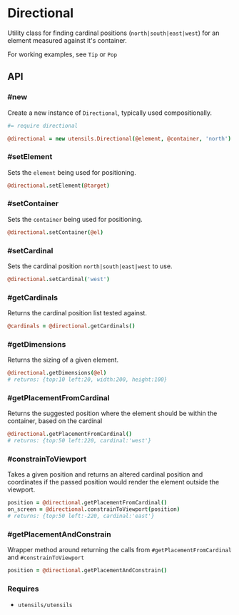 
# Directional
Utility class for finding cardinal positions (`north|south|east|west`) for
an element measured against it's container.

For working examples, see `Tip` or `Pop`


## API

### #new
Create a new instance of `Directional`, typically used compositionally. 

```coffee
#= require directional

@directional = new utensils.Directional(@element, @container, 'north')
```

### #setElement
Sets the `element` being used for positioning. 

```coffee
@directional.setElement(@target)
```

### #setContainer
Sets the `container` being used for positioning. 

```coffee
@directional.setContainer(@el)
```

### #setCardinal
Sets the cardinal position `north|south|east|west` to use. 

```coffee
@directional.setCardinal('west')
```

### #getCardinals
Returns the cardinal position list tested against. 

```coffee
@cardinals = @directional.getCardinals()
```

### #getDimensions
Returns the sizing of a given element.

```coffee
@directional.getDimensions(@el)
# returns: {top:10 left:20, width:200, height:100}
```

### #getPlacementFromCardinal
Returns the suggested position where the element should be within the
container, based on the cardinal

```coffee
@directional.getPlacementFromCardinal()
# returns: {top:50 left:220, cardinal:'west'}
```

### #constrainToViewport
Takes a given position and returns an altered cardinal position and
coordinates if the passed position would render the element outside the
viewport.

```coffee
position = @directional.getPlacementFromCardinal()
on_screen = @directional.constrainToViewport(position)
# returns: {top:50 left:-220, cardinal:'east'}
```

### #getPlacementAndConstrain
Wrapper method around returning the calls from `#getPlacementFromCardinal` and `#constrainToViewport`

```coffee
position = @directional.getPlacementAndConstrain()
```

### Requires
- `utensils/utensils`

